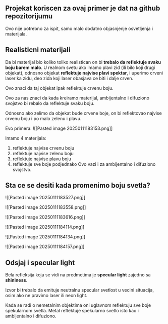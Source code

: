 ## Projekat koriscen za ovaj primer je dat na github repozitorijumu

Ovo nije potrebno za ispit, samo malo dodatno objasnjenje osvetljenja i materijala.

## Realisticni materijali

Da bi materijal bio koliko toliko realistican on bi **trebalo da reflektuje svaku boju barem malo**.
U realnom svetu ako imamo plavi zid (ili bilo koji drugi objekat), odnosno objekat **reflektuje najvise plavi spektar**, i uperimo crveni laser ka zidu, deo zida koji laser obasjava ce biti i dalje crven.

Ovo znaci da taj objekat ipak reflektuje crvenu boju.

Ovo za nas znaci da kada kreiramo materijal, ambijentalno i difuziono svojstvo bi rebalo da reflektuje svaku boju.

Odnosno ako zelimo da objekat bude crvene boje, on bi reflektovao najvise crvenu boju i po malo zelenu i plavu.

Evo primera:
![[Pasted image 20250111183153.png]]

Imamo 4 materijala:
1. reflektuje najvise crvenu boju
2. reflektuje najvise zelenu boju
3. reflektuje najvise plavu boju
4. reflektuje sve boje podjednako
Ovo vazi i za ambijentalno i difuziono svojstvo.

## Sta ce se desiti kada promenimo boju svetla?

![[Pasted image 20250111183527.png]]

![[Pasted image 20250111183558.png]]

![[Pasted image 20250111183616.png]]

![[Pasted image 20250111184114.png]]

![[Pasted image 20250111184134.png]]

![[Pasted image 20250111184157.png]]

## Odsjaj i specular light

Bela refleksija koja se vidi na predmetima je **specular light** zajedno sa **shininess**.

Izvor bi trebalo da emituje neutralnu specular svetlost u vecini situacija, osim ako ne pravimo laser ili neon light.

Kada se radi o nemetalnim objektima oni uglavnom reflektuju sve boje spekularnom svetla.
Metal reflektuje spekularno svetlo isto kao i ambijentalno i difuziono.